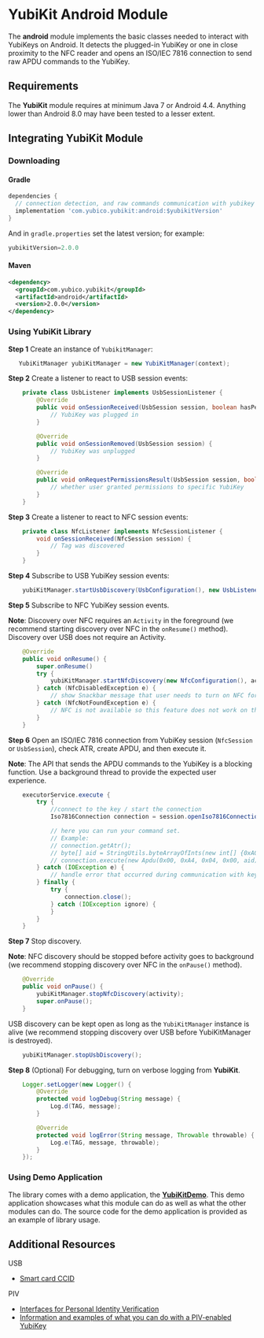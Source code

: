 # YubiKit Android Module
The **android** module implements the basic classes needed to interact with
YubiKeys on Android. It detects the plugged-in YubiKey or one in close
proximity to the NFC reader and opens an ISO/IEC 7816 connection to send raw
APDU commands to the YubiKey.

## Requirements
The **YubiKit** module requires at minimum Java 7 or Android 4.4. Anything
lower than Android 8.0 may have been tested to a lesser extent.

## Integrating YubiKit Module <a name="integration_steps"></a>
### Downloading
#### Gradle

```gradle
dependencies {
  // connection detection, and raw commands communication with yubikey
  implementation 'com.yubico.yubikit:android:$yubikitVersion'
}
```

And in `gradle.properties` set the latest version; for example:
```gradle
yubikitVersion=2.0.0
```

#### Maven

```xml
<dependency>
  <groupId>com.yubico.yubikit</groupId>
  <artifactId>android</artifactId>
  <version>2.0.0</version>
</dependency>
```


### Using YubiKit Library <a name="using_lib"></a>

**Step 1** Create an instance of `YubikitManager`:
```java
   YubiKitManager yubiKitManager = new YubiKitManager(context);
```

**Step 2** Create a listener to react to USB session events:
```java
    private class UsbListener implements UsbSessionListener {
        @Override
        public void onSessionReceived(UsbSession session, boolean hasPermissions) {
            // YubiKey was plugged in
        }

        @Override
        public void onSessionRemoved(UsbSession session) {
            // YubiKey was unplugged
        }

        @Override
        public void onRequestPermissionsResult(UsbSession session, boolean isGranted) {
            // whether user granted permissions to specific YubiKey
        }
    }
```
**Step 3** Create a listener to react to NFC session events:
```java
    private class NfcListener implements NfcSessionListener {
        void onSessionReceived(NfcSession session) {
            // Tag was discovered
        }
    }
```
**Step 4** Subscribe to USB YubiKey session events:
```java
    yubiKitManager.startUsbDiscovery(UsbConfiguration(), new UsbListener());
```
**Step 5** Subscribe to NFC YubiKey session events.

**Note**: Discovery over NFC requires an `Activity` in the foreground (we recommend starting discovery over NFC in the `onResume()` method). Discovery over USB does not require an Activity.

```java
    @Override
    public void onResume() {
        super.onResume()
        try {
            yubiKitManager.startNfcDiscovery(new NfcConfiguration(), activity, new NfcListener());
        } catch (NfcDisabledException e) {
            // show Snackbar message that user needs to turn on NFC for this feature
        } catch (NfcNotFoundException e) {
            // NFC is not available so this feature does not work on this device
        }
    }
```
**Step 6** Open an ISO/IEC 7816 connection from YubiKey session (`NfcSession` or `UsbSession`), check ATR, create APDU, and then execute it.

**Note**: The API that sends the APDU commands to the YubiKey is a blocking function. Use a background thread to provide the expected user experience.

```java
    executorService.execute {
        try {
            //connect to the key / start the connection
            Iso7816Connection connection = session.openIso7816Connection();

            // here you can run your command set.
            // Example:
            // connection.getAtr();
            // byte[] aid = StringUtils.byteArrayOfInts(new int[] {0xA0, 0x00, 0x00, 0x03, 0x08});
            // connection.execute(new Apdu(0x00, 0xA4, 0x04, 0x00, aid)));
        } catch (IOException e) {
            // handle error that occurred during communication with key
        } finally {
            try {
                connection.close();
            } catch (IOException ignore) {
            }
        }
    }
```
**Step 7** Stop discovery.

**Note**: NFC discovery should be stopped before activity goes to background (we recommend stopping discovery over NFC in the `onPause()` method).

```java
    @Override
    public void onPause() {
        yubiKitManager.stopNfcDiscovery(activity);
        super.onPause();
    }
```

USB discovery can be kept open as long as the `YubiKitManager` instance is alive (we recommend stopping discovery over USB before YubiKitManager is destroyed).

```java
    yubiKitManager.stopUsbDiscovery();
```
**Step 8** (Optional) For debugging, turn on verbose logging from **YubiKit**.
```java
    Logger.setLogger(new Logger() {
        @Override
        protected void logDebug(String message) {
            Log.d(TAG, message);
        }

        @Override
        protected void logError(String message, Throwable throwable) {
            Log.e(TAG, message, throwable);
        }
    });
```

### Using Demo Application <a name="using_demo"></a>
The library comes with a demo application, the [**YubiKitDemo**](../YubikitDemo).
This demo application showcases what this module can do as well as what the other
modules can do.
The source code for the demo application is provided as an example of library
usage.

## Additional Resources <a name="additional_resources"></a>
USB
- [Smart card CCID](https://www.usb.org/sites/default/files/DWG_Smart-Card_CCID_Rev110.pdf)

PIV
- [Interfaces for Personal Identity Verification](https://nvlpubs.nist.gov/nistpubs/SpecialPublications/NIST.SP.800-73-4.pdf)
- [Information and examples of what you can do with a PIV-enabled YubiKey](https://developers.yubico.com/PIV/)
